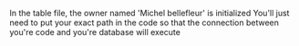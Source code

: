 In the table file, the owner named 'Michel bellefleur' is initialized
You'll just need to put your exact path in the code so that the connection between you're code and you're database will execute
